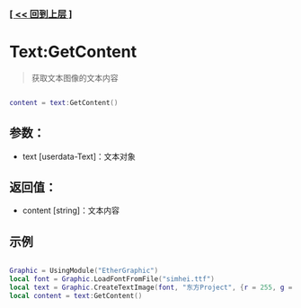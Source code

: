 ### [[ << 回到上层 ]](README.md)

# Text:GetContent

> 获取文本图像的文本内容

```lua

content = text:GetContent()

```

## 参数：

+ text [userdata-Text]：文本对象

## 返回值：

+ content [string]：文本内容

## 示例

```lua

Graphic = UsingModule("EtherGraphic")
local font = Graphic.LoadFontFromFile("simhei.ttf")
local text = Graphic.CreateTextImage(font, "东方Project", {r = 255, g = 0, b = 0}, Graphic.TEXT_PATTERN_BLENDED, Graphic.CODE_FORMAT_UTF8)
local content = text:GetContent()

```